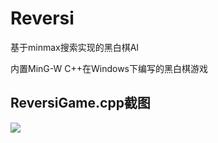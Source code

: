 # Reversi
基于minmax搜索实现的黑白棋AI

内置MinG-W C++在Windows下编写的黑白棋游戏


## ReversiGame.cpp截图
![](https://i.loli.net/2020/01/09/elHK2zmAindw3ZX.jpg)
